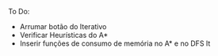 To Do:

- Arrumar botão do Iterativo
- Verificar Heurísticas do A*
- Inserir funções de consumo de memória no A* e no DFS It

